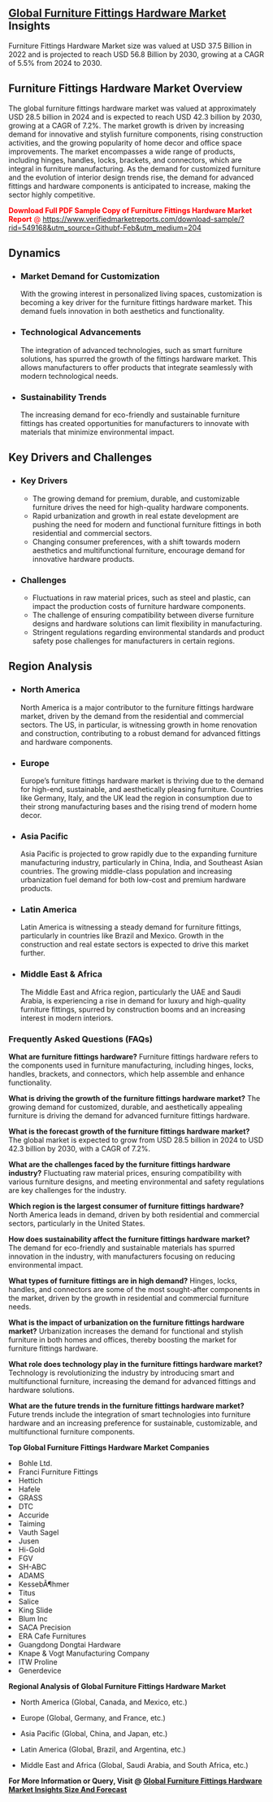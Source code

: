 <h2><a href="https://www.verifiedmarketreports.com/download-sample/?rid=549168&amp;utm_source=Githubf&amp;utm_medium=204" target="_blank">Global Furniture Fittings Hardware Market</a> Insights</h2><p>Furniture Fittings Hardware Market size was valued at USD 37.5 Billion in 2022 and is projected to reach USD 56.8 Billion by 2030, growing at a CAGR of 5.5% from 2024 to 2030.</p><p> <h2>Furniture Fittings Hardware Market Overview</h2> <p>The global furniture fittings hardware market was valued at approximately USD 28.5 billion in 2024 and is expected to reach USD 42.3 billion by 2030, growing at a CAGR of 7.2%. The market growth is driven by increasing demand for innovative and stylish furniture components, rising construction activities, and the growing popularity of home decor and office space improvements. The market encompasses a wide range of products, including hinges, handles, locks, brackets, and connectors, which are integral in furniture manufacturing. As the demand for customized furniture and the evolution of interior design trends rise, the demand for advanced fittings and hardware components is anticipated to increase, making the sector highly competitive. <p><span class=""><span style="color: #ff0000;"><strong>Download Full PDF Sample Copy of Furniture Fittings Hardware Market Report</strong> @ </span><a href="https://www.verifiedmarketreports.com/download-sample/?rid=549168&amp;utm_source=Githubf-Feb&amp;utm_medium=204" target="_blank">https://www.verifiedmarketreports.com/download-sample/?rid=549168&amp;utm_source=Githubf-Feb&amp;utm_medium=204</a></span></p></p> <h2>Dynamics</h2> <ul> <li><h3>Market Demand for Customization</h3> With the growing interest in personalized living spaces, customization is becoming a key driver for the furniture fittings hardware market. This demand fuels innovation in both aesthetics and functionality.</li> <li><h3>Technological Advancements</h3> The integration of advanced technologies, such as smart furniture solutions, has spurred the growth of the fittings hardware market. This allows manufacturers to offer products that integrate seamlessly with modern technological needs.</li> <li><h3>Sustainability Trends</h3> The increasing demand for eco-friendly and sustainable furniture fittings has created opportunities for manufacturers to innovate with materials that minimize environmental impact.</li> </ul> <h2>Key Drivers and Challenges</h2> <ul> <li><h3>Key Drivers</h3> <ul> <li>The growing demand for premium, durable, and customizable furniture drives the need for high-quality hardware components.</li> <li>Rapid urbanization and growth in real estate development are pushing the need for modern and functional furniture fittings in both residential and commercial sectors.</li> <li>Changing consumer preferences, with a shift towards modern aesthetics and multifunctional furniture, encourage demand for innovative hardware products.</li> </ul> </li> <li><h3>Challenges</h3> <ul> <li>Fluctuations in raw material prices, such as steel and plastic, can impact the production costs of furniture hardware components.</li> <li>The challenge of ensuring compatibility between diverse furniture designs and hardware solutions can limit flexibility in manufacturing.</li> <li>Stringent regulations regarding environmental standards and product safety pose challenges for manufacturers in certain regions.</li> </ul> </li> </ul> <h2>Region Analysis</h2> <ul> <li><h3>North America</h3> North America is a major contributor to the furniture fittings hardware market, driven by the demand from the residential and commercial sectors. The US, in particular, is witnessing growth in home renovation and construction, contributing to a robust demand for advanced fittings and hardware components.</li> <li><h3>Europe</h3> Europe’s furniture fittings hardware market is thriving due to the demand for high-end, sustainable, and aesthetically pleasing furniture. Countries like Germany, Italy, and the UK lead the region in consumption due to their strong manufacturing bases and the rising trend of modern home decor.</li> <li><h3>Asia Pacific</h3> Asia Pacific is projected to grow rapidly due to the expanding furniture manufacturing industry, particularly in China, India, and Southeast Asian countries. The growing middle-class population and increasing urbanization fuel demand for both low-cost and premium hardware products.</li> <li><h3>Latin America</h3> Latin America is witnessing a steady demand for furniture fittings, particularly in countries like Brazil and Mexico. Growth in the construction and real estate sectors is expected to drive this market further.</li> <li><h3>Middle East & Africa</h3> The Middle East and Africa region, particularly the UAE and Saudi Arabia, is experiencing a rise in demand for luxury and high-quality furniture fittings, spurred by construction booms and an increasing interest in modern interiors.</li> </ul> <h3>Frequently Asked Questions (FAQs)</h3> <p><strong>What are furniture fittings hardware?</strong> Furniture fittings hardware refers to the components used in furniture manufacturing, including hinges, locks, handles, brackets, and connectors, which help assemble and enhance functionality.</p> <p><strong>What is driving the growth of the furniture fittings hardware market?</strong> The growing demand for customized, durable, and aesthetically appealing furniture is driving the demand for advanced furniture fittings hardware.</p> <p><strong>What is the forecast growth of the furniture fittings hardware market?</strong> The global market is expected to grow from USD 28.5 billion in 2024 to USD 42.3 billion by 2030, with a CAGR of 7.2%.</p> <p><strong>What are the challenges faced by the furniture fittings hardware industry?</strong> Fluctuating raw material prices, ensuring compatibility with various furniture designs, and meeting environmental and safety regulations are key challenges for the industry.</p> <p><strong>Which region is the largest consumer of furniture fittings hardware?</strong> North America leads in demand, driven by both residential and commercial sectors, particularly in the United States.</p> <p><strong>How does sustainability affect the furniture fittings hardware market?</strong> The demand for eco-friendly and sustainable materials has spurred innovation in the industry, with manufacturers focusing on reducing environmental impact.</p> <p><strong>What types of furniture fittings are in high demand?</strong> Hinges, locks, handles, and connectors are some of the most sought-after components in the market, driven by the growth in residential and commercial furniture needs.</p> <p><strong>What is the impact of urbanization on the furniture fittings hardware market?</strong> Urbanization increases the demand for functional and stylish furniture in both homes and offices, thereby boosting the market for furniture fittings hardware.</p> <p><strong>What role does technology play in the furniture fittings hardware market?</strong> Technology is revolutionizing the industry by introducing smart and multifunctional furniture, increasing the demand for advanced fittings and hardware solutions.</p> <p><strong>What are the future trends in the furniture fittings hardware market?</strong> Future trends include the integration of smart technologies into furniture hardware and an increasing preference for sustainable, customizable, and multifunctional furniture components.</p> </p><p><strong>Top Global Furniture Fittings Hardware Market Companies</strong></p><div data-test-id=""><p><li>Bohle Ltd.</li><li> Franci Furniture Fittings</li><li> Hettich</li><li> Hafele</li><li> GRASS</li><li> DTC</li><li> Accuride</li><li> Taiming</li><li> Vauth Sagel</li><li> Jusen</li><li> Hi-Gold</li><li> FGV</li><li> SH-ABC</li><li> ADAMS</li><li> KessebÃ¶hmer</li><li> Titus</li><li> Salice</li><li> King Slide</li><li> Blum Inc</li><li> SACA Precision</li><li> ERA Cafe Furnitures</li><li> Guangdong Dongtai Hardware</li><li> Knape & Vogt Manufacturing Company</li><li> ITW Proline</li><li> Generdevice</li></p><div><strong>Regional Analysis of&nbsp;Global Furniture Fittings Hardware Market</strong></div><ul><li dir="ltr"><p dir="ltr">North America&nbsp;(Global, Canada, and Mexico, etc.)</p></li><li dir="ltr"><p dir="ltr">Europe (Global, Germany, and France, etc.)</p></li><li dir="ltr"><p dir="ltr">Asia Pacific&nbsp;(Global, China, and Japan, etc.)</p></li><li dir="ltr"><p dir="ltr">Latin America&nbsp;(Global, Brazil, and Argentina, etc.)</p></li><li dir="ltr">Middle East and Africa&nbsp;(Global, Saudi Arabia, and South Africa, etc.)</li></ul><p><strong>For More Information or Query, Visit @&nbsp;</strong><strong><a href="https://www.verifiedmarketreports.com/product/furniture-fittings-hardware-market/?utm_source=Githubf&amp;utm_medium=204" target="_blank">Global Furniture Fittings Hardware Market Insights Size And Forecast</a></strong></p></div>
